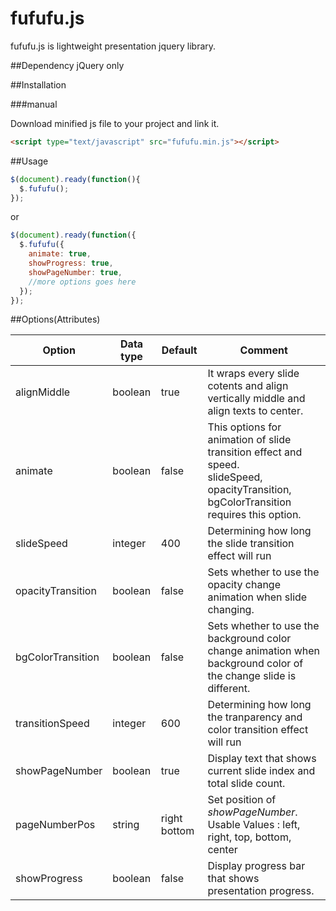 # fufufu.js

fufufu.js is lightweight presentation jquery library.

##Dependency
jQuery only


##Installation

###manual

Download minified js file to your project and link it.
```html
<script type="text/javascript" src="fufufu.min.js"></script>
```


##Usage
```javascript
$(document).ready(function(){
  $.fufufu();
});
```
or
```javascript
$(document).ready(function({
  $.fufufu({
    animate: true,
    showProgress: true,
    showPageNumber: true,
    //more options goes here
  });
});
```


##Options(Attributes)

| Option | Data type | Default | Comment |
|--------|-----------|---------|---------|
|alignMiddle|boolean|true|It wraps every slide cotents and align vertically middle and align texts to center.|
|animate|boolean|false| This options for animation of slide transition effect and speed.<br>slideSpeed, opacityTransition, bgColorTransition requires this option.|
|slideSpeed|integer|400|Determining how long the slide transition effect will run|
|opacityTransition|boolean|false|Sets whether to use the opacity change animation when slide changing.|
|bgColorTransition|boolean|false|Sets whether to use the background color change animation when background color of the change slide is different.|
|transitionSpeed|integer|600|Determining how long the tranparency and color transition effect will run|
|showPageNumber|boolean|true|Display text that shows current slide index and total slide count.|
|pageNumberPos|string|right bottom| Set position of *showPageNumber*.<br>Usable Values : left, right, top, bottom, center|
|showProgress|boolean|false|Display progress bar that shows presentation progress.|
